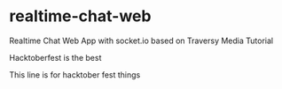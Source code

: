 # realtime-chat-web
Realtime Chat Web App with socket.io based on Traversy Media Tutorial

Hacktoberfest is the best

This line is for hacktober fest things
